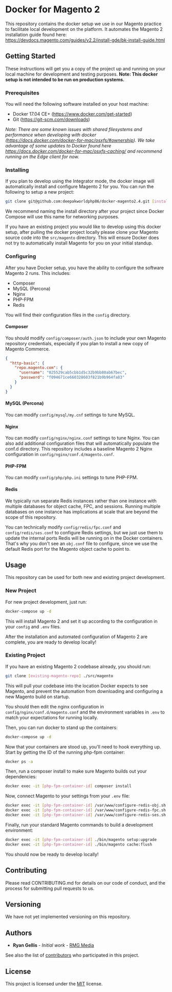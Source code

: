 # Docker for Magento 2
This repository contains the docker setup we use in our Magento practice to facilitate local development on the platform. It automates the Magento 2 installation guide found here: <https://devdocs.magento.com/guides/v2.2/install-gde/bk-install-guide.html>

## Getting Started
These instructions will get you a copy of the project up and running on your local machine for development and testing purposes. **Note: This docker setup is not intended to be run on production systems.**

### Prerequisites
You will need the following software installed on your host machine:
- Docker 17.04 CE+ (<https://www.docker.com/get-started>)
- Git (<https://git-scm.com/downloads>)

*Note: There are some known issues with shared filesystems and performance when developing with docker (<https://docs.docker.com/docker-for-mac/osxfs/#ownership>). We take advantage of some updates to Docker found here <https://docs.docker.com/docker-for-mac/osxfs-caching/> and recommend running on the Edge client for now.*

### Installing
If you plan to develop using the Integrator mode, the docker image will automatically install and configure Magento 2 for you. You can run the following to setup a new project:

```bash
git clone git@github.com:deepakworldphp86/docker-magento2.4.git [install-directory-name]
```

We recommend naming the install directory after your project since Docker Compose will use this name for networking purposes.

If you have an existing project you would like to develop using this docker setup, after pulling the docker project locally please clone your Magento source code into the `src/magento` directory. This will ensure Docker does not try to automatically install Magento for you on your initial standup.

### Configuring

After you have Docker setup, you have the ability to configure the software Magento 2 runs. This includes:
- Composer
- MySQL (Percona)
- Nginx
- PHP-FPM
- Redis

You will find their configuration files in the `config` directory.

#### Composer
You should modify `config/composer/auth.json` to include your own Magento repository credentials, especially if you plan to install a new copy of Magento Commerce.

```json
{
  "http-basic": {
    "repo.magento.com": {
      "username": "025529cab5cbb1d5c32b9bb80ab67bec",
      "password": "f094671ce660328603f821b9b964fa83"
    }
  }
}
``` 

#### MySQL (Percona)
You can modify `config/mysql/my.cnf` settings to tune MySQL.

#### Nginx
You can modify `config/nginx/nginx.conf` settings to tune Nginx. You can also add additional configuration files that will automatically populate the conf.d directory. This repository includes a baseline Magento 2 Nginx configuration in `config/nginx/conf.d/magento.conf`.

#### PHP-FPM
You can modify `config/php/php.ini` settings to tune PHP-FPM.

#### Redis
We typically run separate Redis instances rather than one instance with multiple databases for object cache, FPC, and sessions. Running multiple databases on one instance has implications at scale that are beyond the scope of this repository.

You can technically modify `config/redis/fpc.conf` and `config/redis/ses.conf` to configure Redis settings, but we just use them to update the internal ports Redis will be running on in the Docker containers. That's why you don't see an `obj.conf` file to configure, since we use the default Redis port for the Magento object cache to point to.

## Usage
This repository can be used for both new and existing project development.

### New Project
For new project development, just run:
```bash
docker-compose up -d
```

This will install Magento 2 and set it up according to the configuration in your `config` and `.env` files.

After the installation and automated configuration of Magento 2 are complete, you are ready to develop locally!

### Existing Project
If you have an existing Magento 2 codebase already, you should run:
```bash
git clone [existing-magento-repo] ./src/magento
```

This will pull your codebase into the location Docker expects to see Magento, and prevent the automation from downloading and configuring a new Magento build on startup.

You should then edit the nginx configuration in `config/nginx/conf.d/magento.conf` and the environment variables in `.env` to match your expectations for running locally.

Then, you can run docker to stand up the containers:

```bash
docker-compose up -d
```

Now that your containers are stood up, you'll need to hook everything up. Start by getting the ID of the running php-fpm container:
```bash
docker ps -a
```

Then, run a composer install to make sure Magento builds out your dependencies:
```bash
docker exec -it [php-fpm-container-id] composer install
```

Now, connect Magento to your settings from your `.env` file:

```bash
docker exec -it [php-fpm-container-id] /var/www/configure-redis-obj.sh
docker exec -it [php-fpm-container-id] /var/www/configure-redis-fpc.sh
docker exec -it [php-fpm-container-id] /var/www/configure-redis-ses.sh
```

Finally, run your standard Magento commands to build a development environment:
```bash
docker exec -it [php-fpm-container-id] ./bin/magento setup:upgrade
docker exec -it [php-fpm-container-id] ./bin/magento cache:flush
```

You should now be ready to develop locally!

## Contributing
Please read CONTRIBUTING.md for details on our code of conduct, and the process for submitting pull requests to us.

## Versioning
We have not yet implemented versioning on this repository.

## Authors
- **Ryan Gellis** - *Initial work* - [RMG Media](https://rmgmedia.com)

See also the list of [contributors](https://github.com/rmgmedia/docker-magento2/graphs/contributors) who participated in this project.

## License
This project is licensed under the [MIT](https://choosealicense.com/licenses/mit/) license.
